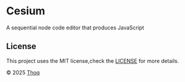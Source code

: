 # Cesium

A sequential node code editor that produces JavaScript

## License

This project uses the MIT license,check the
[LICENSE](LICENSE.md) for more details.

© 2025 [Thoq](https://thoq.dev)
